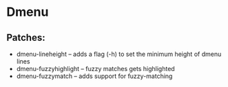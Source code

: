 # Dmenu

## Patches:

- dmenu-lineheight – adds a flag (-h) to set the minimum height of dmenu lines
- dmenu-fuzzyhighlight – fuzzy matches gets highlighted
- dmenu-fuzzymatch – adds support for fuzzy-matching
